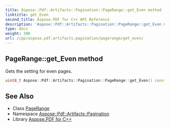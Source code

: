 ```yaml
---
title: Aspose::Pdf::Artifacts::Pagination::PageRange::get_Even method
linktitle: get_Even
second_title: Aspose.PDF for C++ API Reference
description: 'Aspose::Pdf::Artifacts::Pagination::PageRange::get_Even method. Gets the setting for even pages in C++.'
type: docs
weight: 300
url: /cpp/aspose.pdf.artifacts.pagination/pagerange/get_even/
---
```

## PageRange::get_Even method


Gets the setting for even pages.

```cpp
uint8_t Aspose::Pdf::Artifacts::Pagination::PageRange::get_Even() const
```

## See Also

* Class [PageRange](../)
* Namespace [Aspose::Pdf::Artifacts::Pagination](../../)
* Library [Aspose.PDF for C++](../../../)
